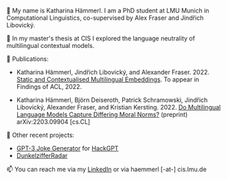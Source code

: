 👋 My name is Katharina Hämmerl. I am a PhD student at LMU Munich in Computational Linguistics, co-supervised by Alex Fraser and Jindřich Libovický.

🌱 In my master's thesis at CIS I explored the language neutrality of multilingual contextual models.

📜 Publications:

- Katharina Hämmerl, Jindřich Libovický, and Alexander Fraser. 2022.
  [Static and Contextualised Multilingual Embeddings](https://arxiv.org/abs/2203.09326). To appear in Findings of ACL, 2022.

- Katharina Hämmerl, Björn Deiseroth, Patrick Schramowski, Jindřich Libovický, Alexander Fraser, and Kristian Kersting. 2022.
  [Do Multilingual Language Models Capture Differing Moral Norms?](https://arxiv.org/abs/2203.09904) (preprint) arXiv:2203.09904 \[cs.CL\]


🚀 Other recent projects:

- [GPT-3 Joke Generator](https://docs.google.com/presentation/d/1k6V32qJbgYs6SI961M3MkPdEW4GE4nT1LP_GNIagWvs) for [HackGPT](https://www.meetup.com/Natural-Language-Processing-Understanding-NLP-NLU/events/276054436/)
- [DunkelzifferRadar](https://gitlab.gwdg.de/dunkelzifferradar)

📫 You can reach me via my [LinkedIn](https://www.linkedin.com/in/kat-haem/) or via haemmerl [-at-] cis.lmu.de

